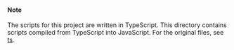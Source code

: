 #### Note
The scripts for this project are written in TypeScript.
This directory contains scripts compiled from TypeScript into JavaScript.
For the original files, see [ts](../ts).